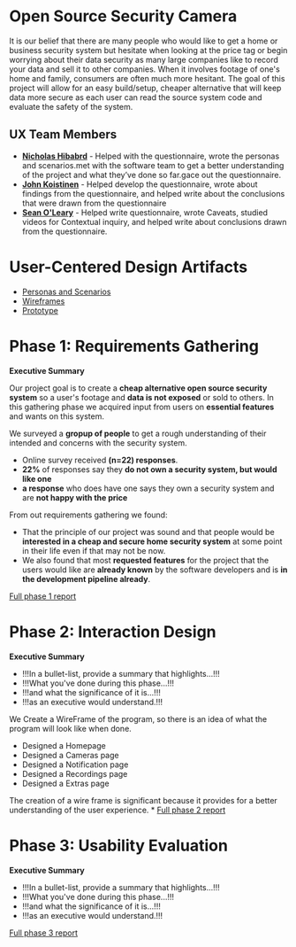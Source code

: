# Open Source Security Camera

It is our belief that there are many people who would like to get a home or business security system but hesitate when looking at the price tag or begin worrying about their data security as many large companies like to record your data and sell it to other companies. When it involves footage of one's home and family, consumers are often much more hesitant. The goal of this project will allow for an easy build/setup, cheaper alternative that will keep data more secure as each user can read the source system code and evaluate the safety of the system.

## UX Team Members

* **[Nicholas Hibabrd](https://usabilityengineering.github.io/ux-portfolio-nickhib/)** - Helped with the questionnaire, wrote the personas and scenarios.met with the software team to get a better understanding of the project and what they’ve done so far.gace out the questionnaire.
* **[John Koistinen](https://discord.com/channels/@me/946508686468210688/952023828274487327)** - Helped develop the questionnaire, wrote about findings from the questionnaire, and helped write about the conclusions that were drawn from the questionnaire
* **[Sean O'Leary](https://usabilityengineering.github.io/ux-portfolio-seanoleary22/)** - Helped write questionnaire, wrote Caveats, studied videos for Contextual inquiry, and helped write about conclusions drawn from the questionnaire.

# User-Centered Design Artifacts
 
* [Personas and Scenarios](/personas_and_scenarios_ossc.pdf) 
* [Wireframes](/431W_-_OSSC_xd_project.pdf)
* [Prototype](https://xd.adobe.com/view/8ee3a12a-3457-42fc-b9a5-917adc24d0fd-dbb0/)

# Phase 1: Requirements Gathering

**Executive Summary**

Our project goal is to create a **cheap alternative open source security system** so a user's footage and **data is not exposed** or sold to others. In this gathering phase we acquired input from users on **essential features** and wants on this system.

We surveyed a **gropup of people** to get a rough understanding of their intended and concerns with the security system.
* Online survey received **(n=22) responses**.
* **22%** of responses say they **do not own a security system, but would like one**
* **a response** who does have one says they own a security system and are **not happy with the price**

From out requirements gathering we found:
* That the principle of our project was sound and that people would be **interested in a cheap and secure home security system** at some point in their life even if that may not be now.
* We also found that most **requested features** for the project that the users would like are **already known** by the software developers and is **in the development pipeline already**.

[Full phase 1 report](requirements/)

# Phase 2: Interaction Design

**Executive Summary**

* !!!In a bullet-list, provide a summary that highlights...!!!
* !!!What you've done during this phase...!!!
* !!!and what the significance of it is...!!!
* !!!as an executive would understand.!!!


We Create a WireFrame of the program, so there is an idea of what the program will look like when done.
* Designed a Homepage 
* Designed a Cameras page
* Designed a Notification page
* Designed a Recordings page
* Designed a Extras page


The creation of a wire frame is significant because it provides for a better understanding of the user experience.
*
[Full phase 2 report](design/)

# Phase 3: Usability Evaluation

**Executive Summary**

* !!!In a bullet-list, provide a summary that highlights...!!!
* !!!What you've done during this phase...!!!
* !!!and what the significance of it is...!!!
* !!!as an executive would understand.!!!

[Full phase 3 report](evaluation/)
